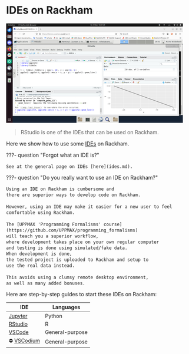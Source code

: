 # IDEs on Rackham

![](./img/rstudio_in_action_480_x_270.png)

> RStudio is one of the IDEs that can be used on Rackham.

Here we show how to use some [IDEs](ides.md) on Rackham.

???- question "Forgot what an IDE is?"

    See at the general page on IDEs [here](ides.md).

???- question "Do you really want to use an IDE on Rackham?"

    Using an IDE on Rackham is cumbersome and
    there are superior ways to develop code on Rackham.

    However, using an IDE may make it easier for a new user to feel
    comfortable using Rackham.

    The [UPPMAX 'Programming Formalisms' course](https://github.com/UPPMAX/programming_formalisms)
    will teach you a superior workflow, 
    where development takes place on your own regular computer
    and testing is done using simulated/fake data.
    When development is done,
    the tested project is uploaded to Rackham and setup to
    use the real data instead.

    This avoids using a clumsy remote desktop environment,
    as well as many added bonuses.

Here are step-by-step guides to start these IDEs on Rackham:

IDE                                           |Languages
----------------------------------------------|----------------
[Jupyter](../software/jupyter.md)             |Python
[RStudio](rstudio_on_rackham.md)              |R
[VSCode](vscode_on_rackham.md)                |General-purpose
:no_entry: [VSCodium](vscodium_on_rackham.md) |General-purpose

